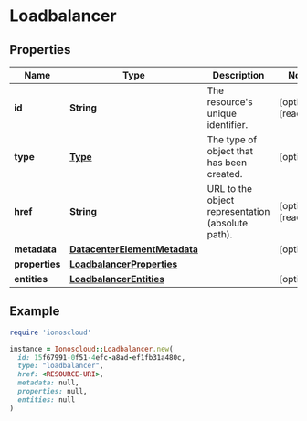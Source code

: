 # Loadbalancer

## Properties

| Name | Type | Description | Notes |
| ---- | ---- | ----------- | ----- |
| **id** | **String** | The resource&#39;s unique identifier. | [optional][readonly] |
| **type** | [**Type**](Type.md) | The type of object that has been created. | [optional] |
| **href** | **String** | URL to the object representation (absolute path). | [optional][readonly] |
| **metadata** | [**DatacenterElementMetadata**](DatacenterElementMetadata.md) |  | [optional] |
| **properties** | [**LoadbalancerProperties**](LoadbalancerProperties.md) |  |  |
| **entities** | [**LoadbalancerEntities**](LoadbalancerEntities.md) |  | [optional] |

## Example

```ruby
require 'ionoscloud'

instance = Ionoscloud::Loadbalancer.new(
  id: 15f67991-0f51-4efc-a8ad-ef1fb31a480c,
  type: "loadbalancer",
  href: <RESOURCE-URI>,
  metadata: null,
  properties: null,
  entities: null
)
```

